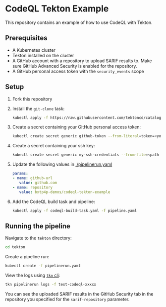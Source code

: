 # CodeQL Tekton Example

This repository contains an example of how to use CodeQL with Tekton.

## Prerequisites

- A Kubernetes cluster
- Tekton installed on the cluster
- A GitHub account with a repository to upload SARIF results to. Make sure GitHub Advanced Security is enabled for the repository.
- A GitHub personal access token with the `security_events` scope

## Setup

1. Fork this repository
1. Install the `git-clone` task:

   ```bash
   kubectl apply -f https://raw.githubusercontent.com/tektoncd/catalog/main/task/git-clone/0.6/git-clone.yaml
   ```

1. Create a secret containing your GitHub personal access token:

    ```bash
    kubectl create secret generic github-token --from-literal=token=<your token>
    ```

1. Create a secret containing your ssh key:

   ```bash
   kubectl create secret generic my-ssh-credentials --from-file=<path to private key>
   ```

1. Update the following values in [./pipelinerun.yaml](./pipelinerun.yaml)

   ```yaml
   params:
   - name: github-url
      value: github.com
   - name: repository
      value: bxtp4p-demos/codeql-tekton-example
   ```

1. Add the CodeQL build task and pipeline:

   ```bash
   kubectl apply -f codeql-build-task.yaml -f pipeline.yaml
   ```

## Running the pipeline

Navigate to the `tekton` directory:

```bash
cd tekton
```

Create a pipeline run:

```bash
kubectl create -f pipelinerun.yaml
```

View the logs using [`tkn` cli](https://tekton.dev/docs/cli/):

```bash
tkn pipelinerun logs -f test-codeql-xxxxx
```

You can see the uploaded SARIF results in the GitHub Security tab in the repository you specified for the `sarif-repository` parameter.

